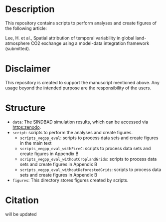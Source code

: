 # Description

This repository contains scripts to perform analyses and create figures of the following article:

Lee, H. et al., Spatial attribution of temporal variability in global land-atmosphere CO2 exchange using a model-data integration framework (submitted).

# Disclaimer

This repository is created to support the manuscript mentioned above. Any usage beyond the intended purpose are the responsibility of the users.

# Structure

- `data`: The SINDBAD simulation results, which can be accessed via [https:zenodo](https://zenodo.org/uploads/11388020).
- `script`: scripts to perform the analyses and create figures.
    - `scripts_vegpp_eval`: scripts to process data sets and create figures in the main text
    - `scripts_vegpp_eval_withFireC`: scripts to process data sets and create figures in Appendix B
    - `scripts_vegpp_eval_withoutCroplandGrids`: scripts to process data sets and create figures in Appendix B
    - `scripts_vegpp_eval_withoutDeforestedGrids`: scripts to process data sets and create figures in Appendix B
- `figures`: This directory stores figures created by scripts.

# Citation
will be updated

